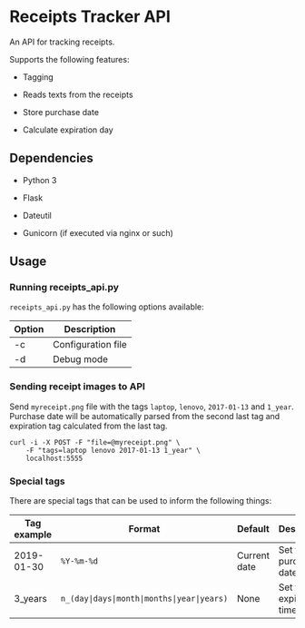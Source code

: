 # Receipts Tracker API

An API for tracking receipts.

Supports the following features:

* Tagging

* Reads texts from the receipts

* Store purchase date

* Calculate expiration day


## Dependencies

* Python 3

* Flask

* Dateutil

* Gunicorn (if executed via nginx or such)


## Usage
### Running receipts_api.py
`receipts_api.py` has the following options available:

| Option | Description         |
| ------ | ------------------- |
| -c	 | Configuration file  |
| -d	 | Debug mode          |


### Sending receipt images to API
Send `myreceipt.png` file with the tags `laptop`, `lenovo`, `2017-01-13` and
`1_year`.
Purchase date will be automatically parsed from the second last tag and
expiration tag calculated from the last tag.

	curl -i -X POST -F "file=@myreceipt.png" \
		-F "tags=laptop lenovo 2017-01-13 1_year" \
		localhost:5555


### Special tags
There are special tags that can be used to inform the following things:

| Tag example | Format                | Default         | Description             |
| ----------- | --------------------- | --------------- | ----------------------- |
| 2019-01-30  | `%Y-%m-%d`            | Current date    | Set the purchase date   |
| 3\_years    | `n_(day\|days\|month\|months\|year\|years)` | None | Set the expiration time |

